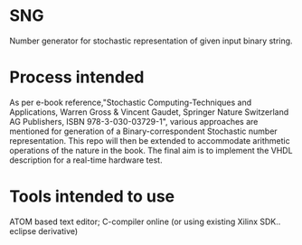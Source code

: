 # SNG
Number generator for stochastic representation of given input binary string.
 
 # Process intended
 As per e-book reference,"Stochastic Computing-Techniques and Applications, Warren Gross & Vincent Gaudet, Springer Nature Switzerland AG Publishers, ISBN 978-3-030-03729-1", various approaches are mentioned for generation of a Binary-correspondent Stochastic number representation. This repo will then be extended to accommodate arithmetic operations of the nature in the book.
 The final aim is to implement the VHDL description for a real-time hardware test.
 
 # Tools intended to use
 ATOM based text editor; C-compiler online (or using existing Xilinx SDK.. eclipse derivative)
